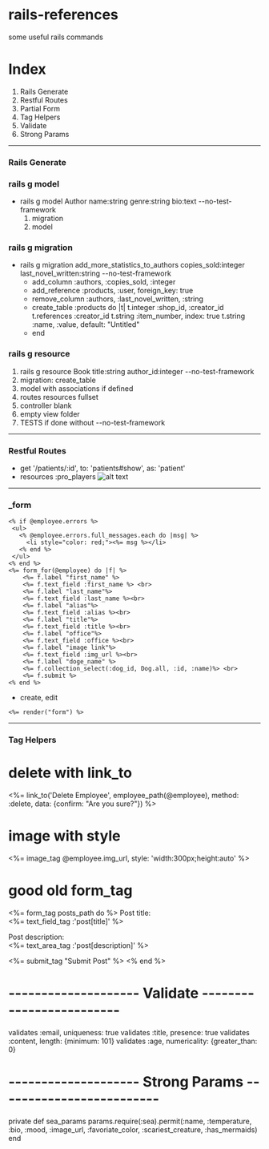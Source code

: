 # rails-references
some useful rails commands

# Index
1. Rails Generate
2. Restful Routes
3. Partial Form
4. Tag Helpers
5. Validate
6. Strong Params
---
### Rails Generate
### rails g model
* rails g model Author name:string genre:string bio:text --no-test-framework
  1. migration
  2. model
### rails g migration 
* rails g migration add_more_statistics_to_authors copies_sold:integer last_novel_written:string --no-test-framework
  * add_column :authors, :copies_sold, :integer
  * add_reference :products, :user, foreign_key: true
  * remove_column :authors, :last_novel_written, :string
  * create_table :products do |t|
    t.integer :shop_id, :creator_id
    t.references :creator_id
    t.string  :item_number, index: true
    t.string  :name, :value, default: "Untitled"
  * end
### rails g resource
  1. rails g resource Book title:string author_id:integer --no-test-framework
  2. migration: create_table
  3. model with associations if defined
  4. routes resources fullset
  5. controller blank
  6. empty view folder
  7. TESTS if done without --no-test-framework
---
### Restful Routes
* get '/patients/:id', to: 'patients#show', as: 'patient'
* resources :pro_players
![alt text](https://i.stack.imgur.com/64uf4.png)
---
### _form
```
<% if @employee.errors %>
 <ul>
   <% @employee.errors.full_messages.each do |msg| %>
     <li style="color: red;"><%= msg %></li>
   <% end %>
 </ul>
<% end %>
<%= form_for(@employee) do |f| %>
    <%= f.label "first_name" %>
    <%= f.text_field :first_name %> <br>
    <%= f.label "last_name"%>
    <%= f.text_field :last_name %><br>
    <%= f.label "alias"%>
    <%= f.text_field :alias %><br>
    <%= f.label "title"%>
    <%= f.text_field :title %><br>
    <%= f.label "office"%>
    <%= f.text_field :office %><br>
    <%= f.label "image link"%>
    <%= f.text_field :img_url %><br>
    <%= f.label "doge_name" %>
    <%= f.collection_select(:dog_id, Dog.all, :id, :name)%> <br>
    <%= f.submit %>
<% end %>
```
* create, edit
```
<%= render("form") %>
```
---

### Tag Helpers

# delete with link_to
<%= link_to('Delete Employee', employee_path(@employee), method: :delete, data: {confirm: "Are you sure?"}) %>

# image with style
<%= image_tag @employee.img_url, style: 'width:300px;height:auto' %>

# good old form_tag
<%= form_tag posts_path do %>
  <label>Post title:</label><br>
  <%= text_field_tag :'post[title]' %><br>

  <label>Post description:</label><br>
  <%= text_area_tag :'post[description]' %><br>

  <%= submit_tag "Submit Post" %>
<% end %>

# -------------------- Validate -------------------------
validates :email, uniqueness: true
validates :title, presence: true
validates :content, length: {minimum: 101}
validates :age, numericality: {greater_than: 0}

# -------------------- Strong Params -------------------------
private
 def sea_params
   params.require(:sea).permit(:name, :temperature, :bio, :mood, :image_url, :favoriate_color, :scariest_creature, :has_mermaids)
 end
